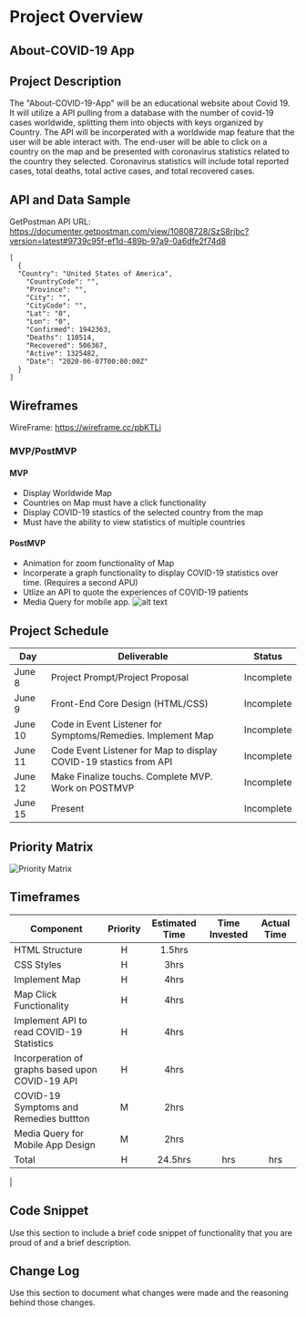 # Project Overview

## About-COVID-19 App

## Project Description

The "About-COVID-19-App" will be an educational website about Covid 19. It will utilize a API pulling from a database with the number of covid-19 cases worldwide, splitting them into objects with keys organized by Country. The API will be incorperated with a worldwide map feature that the user will be able interact with. The end-user will be able to click on a country on the map and be presented with coronavirus statistics related to the country they selected. Coronavirus statistics will include total reported cases, total deaths, total active cases, and total recovered cases.

## API and Data Sample

GetPostman API URL: https://documenter.getpostman.com/view/10808728/SzS8rjbc?version=latest#9739c95f-ef1d-489b-97a9-0a6dfe2f74d8

```
[
  {
  "Country": "United States of America",
    "CountryCode": "",
    "Province": "",
    "City": "",
    "CityCode": "",
    "Lat": "0",
    "Lon": "0",
    "Confirmed": 1942363,
    "Deaths": 110514,
    "Recovered": 506367,
    "Active": 1325482,
    "Date": "2020-06-07T00:00:00Z"
  }
]

```

## Wireframes
WireFrame: https://wireframe.cc/pbKTLi

### MVP/PostMVP

#### MVP 

- Display Worldwide Map
- Countries on Map must have a click functionality
- Display COVID-19 stastics of the selected country from the map
- Must have the ability to view statistics of multiple countries

#### PostMVP 

- Animation for zoom functionality of Map
- Incorperate a graph functionality to display COVID-19 statistics over time. (Requires a second APU)
- Utlize an API to quote the experiences of COVID-19 patients
- Media Query for mobile app.
![alt text](https://github.com/[username]/[reponame]/blob/[branch]/image.jpg?raw=true)
## Project Schedule

|  Day | Deliverable | Status
|---|---| ---|
|June 8| Project Prompt/Project Proposal | Incomplete
|June 9| Front-End Core Design (HTML/CSS) | Incomplete
|June 10| Code in Event Listener for Symptoms/Remedies. Implement Map| Incomplete
|June 11| Code Event Listener for Map to display COVID-19 stastics from API| Incomplete
|June 12| Make Finalize touchs. Complete MVP. Work on POSTMVP | Incomplete
|June 15| Present | Incomplete

## Priority Matrix
![Priority Matrix](https://git.generalassemb.ly/zkhan14/About-Covid19-App/blob/master/Prioritymatrix.jpg?raw=true)

## Timeframes

| Component | Priority | Estimated Time | Time Invested | Actual Time |
| --- | :---: |  :---: | :---: | :---: |
| HTML Structure | H | 1.5hrs|  |  |
| CSS Styles| H | 3hrs|  |  |
| Implement Map | H | 4hrs|
| Map Click Functionality| H | 4hrs|
| Implement API to read COVID-19 Statistics| H | 4hrs|
| Incorperation of graphs based upon COVID-19 API| H | 4hrs |
| COVID-19 Symptoms and Remedies buttton | M | 2hrs |
| Media Query for Mobile App Design | M | 2hrs |
| Total | H | 24.5hrs| hrs | hrs |
|

## Code Snippet

Use this section to include a brief code snippet of functionality that you are proud of and a brief description.  


## Change Log
 Use this section to document what changes were made and the reasoning behind those changes.
